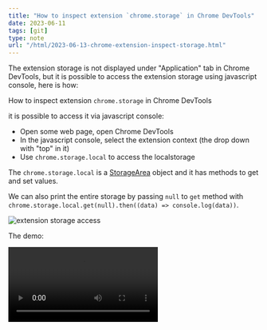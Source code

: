 ```yaml
---
title: "How to inspect extension `chrome.storage` in Chrome DevTools"
date: 2023-06-11
tags: [git]
type: note
url: "/html/2023-06-13-chrome-extension-inspect-storage.html"
---
```


The extension storage is not displayed under "Application" tab in Chrome DevTools, but
it is possible to access the extension storage using javascript console, here is how:

How to inspect extension `chrome.storage` in Chrome DevTools

it is possible to access it via javascript console:

* Open some web page, open Chrome DevTools
* In the javascript console, select the extension context (the drop down with "top" in it)
* Use `chrome.storage.local` to access the localstorage

The `chrome.storage.local` is a [StorageArea](https://developer.chrome.com/docs/extensions/reference/storage/#type-StorageArea) 
object and it has methods to get and set values.

We can also print the entire storage by passing `null` to `get` method
with `chrome.storage.local.get(null).then((data) => console.log(data))`.

<!-- more -->

![extension storage access](/2023-06-13-chrome-extnension-storage.png)

The demo:

![extension storage demo](/2023-06-13-chrome-extension-storage.mp4)
